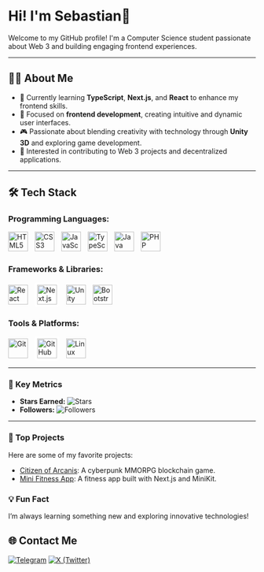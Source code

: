# Hi! I'm Sebastian👋

Welcome to my GitHub profile! I'm a Computer Science student passionate about Web 3 and building engaging frontend experiences.

---

## 🙋‍♂️ About Me
- 🌱 Currently learning **TypeScript**, **Next.js**, and **React** to enhance my frontend skills.
- 🎨 Focused on **frontend development**, creating intuitive and dynamic user interfaces.
- 🎮 Passionate about blending creativity with technology through **Unity 3D** and exploring game development.
- 🚀 Interested in contributing to Web 3 projects and decentralized applications.

---

## 🛠️ Tech Stack

### **Programming Languages:**
<p>
  <img src="https://cdn.jsdelivr.net/gh/devicons/devicon/icons/html5/html5-original.svg" alt="HTML5" width="40" height="40" style="margin-right: 10px;"/> 
  <img src="https://cdn.jsdelivr.net/gh/devicons/devicon/icons/css3/css3-original.svg" alt="CSS3" width="40" height="40" style="margin-right: 10px;"/> 
  <img src="https://cdn.jsdelivr.net/gh/devicons/devicon/icons/javascript/javascript-original.svg" alt="JavaScript" width="40" height="40" style="margin-right: 10px;"/>
  <img src="https://cdn.jsdelivr.net/gh/devicons/devicon/icons/typescript/typescript-original.svg" alt="TypeScript" width="40" height="40" style="margin-right: 10px;"/> 
  <img src="https://cdn.jsdelivr.net/gh/devicons/devicon/icons/java/java-original.svg" alt="Java" width="40" height="40" style="margin-right: 10px;"/>
  <img src="https://cdn.jsdelivr.net/gh/devicons/devicon/icons/php/php-original.svg" alt="PHP" width="40" height="40" style="margin-right: 10px;"/> 
</p>

### **Frameworks & Libraries:**
<p>
  <img src="https://cdn.jsdelivr.net/gh/devicons/devicon/icons/react/react-original.svg" alt="React" width="40" height="40" style="margin-right: 10px;"/> 
  <img src="https://cdn.jsdelivr.net/gh/devicons/devicon/icons/nextjs/nextjs-original.svg" alt="Next.js" width="40" height="40" style="background-color: white; padding: 5px; border-radius: 5px; margin-right: 10px;"/> 
  <img src="https://cdn.jsdelivr.net/gh/devicons/devicon/icons/unity/unity-original.svg" alt="Unity" width="40" height="40" style="margin-right: 10px;"/> 
  
  <img src="https://cdn.jsdelivr.net/gh/devicons/devicon/icons/bootstrap/bootstrap-original.svg" alt="Bootstrap" width="40" height="40" style="margin-right: 10px;"/>
</p>

### **Tools & Platforms:**
<p>
  <img src="https://cdn.jsdelivr.net/gh/devicons/devicon/icons/git/git-original.svg" alt="Git" width="40" height="40" style="margin-right: 10px;"/>
  <img src="https://cdn.jsdelivr.net/gh/devicons/devicon/icons/github/github-original.svg" alt="GitHub" width="40" height="40" style="background-color: white; padding: 5px; border-radius: 5px; margin-right: 10px;"/> 
  <img src="https://cdn.jsdelivr.net/gh/devicons/devicon/icons/linux/linux-original.svg" alt="Linux" width="40" height="40" style="margin-right: 10px;"/>
</p>




---


### 🚀 Key Metrics
- **Stars Earned:** ![Stars](https://img.shields.io/github/stars/TuUsuario?style=for-the-badge&color=yellow)
- **Followers:** ![Followers](https://img.shields.io/github/followers/TuUsuario?style=for-the-badge&color=green)

---

### 🌟 Top Projects
Here are some of my favorite projects:
- [Citizen of Arcanis](https://github.com/SunsetLabs/CitizenOfArcanis): A cyberpunk MMORPG blockchain game.
- [Mini Fitness App](https://github.com/TuUsuario/mini-fitness-app): A fitness app built with Next.js and MiniKit.


### 💡 Fun Fact
I’m always learning something new and exploring innovative technologies!


## 🌐 Contact Me
[![Telegram](https://img.shields.io/badge/Telegram-2CA5E0?style=for-the-badge&logo=telegram&logoColor=white)](https://t.me/sebas_G11)
[![X (Twitter)](https://img.shields.io/badge/X-000000?style=for-the-badge&logo=x&logoColor=white)](https://x.com/tan11042)

